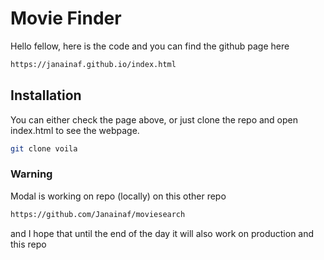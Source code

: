 # Movie Finder

Hello fellow,
here is the code and you can find the github page here
```bash
https://janainaf.github.io/index.html
```

## Installation

You can either check the page above, or just clone the repo and open index.html to see the webpage.

```bash
git clone voila
```

### Warning

Modal is working on repo (locally) on this other repo
```bash
https://github.com/Janainaf/moviesearch
```

and I hope that until the end of the day it will also work on production and this repo
